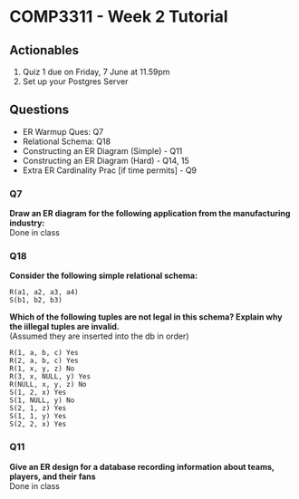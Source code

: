 # COMP3311 - Week 2 Tutorial
## Actionables
1. Quiz 1 due on Friday, 7 June at 11.59pm
2. Set up your Postgres Server


## Questions
- ER Warmup Ques: Q7
- Relational Schema: Q18
- Constructing an ER Diagram (Simple) - Q11
- Constructing an ER Diagram (Hard) - Q14, 15
- Extra ER Cardinality Prac [if time permits] - Q9


### Q7
**Draw an ER diagram for the following application from the manufacturing industry:**\
Done in class

### Q18
**Consider the following simple relational schema:**
```
R(a1, a2, a3, a4)
S(b1, b2, b3)
```
**Which of the following tuples are not legal in this schema? Explain why the iillegal tuples are invalid.**\
(Assumed they are inserted into the db in order)
```
R(1, a, b, c) Yes
R(2, a, b, c) Yes
R(1, x, y, z) No
R(3, x, NULL, y) Yes 
R(NULL, x, y, z) No
S(1, 2, x) Yes
S(1, NULL, y) No
S(2, 1, z) Yes
S(1, 1, y) Yes
S(2, 2, x) Yes
```

### Q11
**Give an ER design for a database recording information about teams, players, and their fans**\
Done in class
